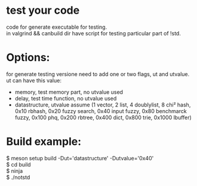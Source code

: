 test your code
====================
code for generate executable for testing.<br>
in valgrind && canbuild dir have script for testing particular part of !std.<br>

Options:
========
for generate testing versione need to add one or two flags, ut and utvalue.<br>
ut can have this value:<br>
* memory, test memory part, no utvalue used
* delay, test time function, no utvalue used
* datastructure, utvalue assume (1 vector, 2 list, 4 doublylist, 8 chi² hash, 0x10 rbhash, 0x20 fuzzy search, 0x40 input fuzzy, 0x80 benchmarck fuzzy, 0x100 phq, 0x200 rbtree, 0x400 dict, 0x800 trie, 0x1000 lbuffer)

Build example:
==============
$ meson setup build -Dut='datastructure' -Dutvalue='0x40' <br>
$ cd build<br>
$ ninja<br>
$ ./notstd<br>



